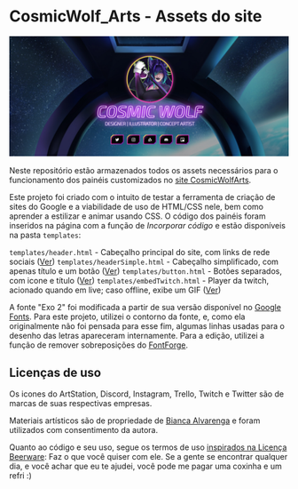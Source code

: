 # CosmicWolf_Arts - Assets do site

![](extras/readme-header.png)

Neste repositório estão armazenados todos os assets necessários para o funcionamento dos painéis customizados no [site CosmicWolfArts](https://https://sites.google.com/view/cosmicwolf).

Este projeto foi criado com o intuito de testar a ferramenta de criação de sites do Google e a viabilidade de uso de HTML/CSS nele, bem como aprender a estilizar e animar usando CSS. O código dos painéis foram inseridos na página com a função de *Incorporar código* e estão disponíveis na pasta `templates`:

`templates/header.html` - Cabeçalho principal do site, com links de rede sociais ([Ver](https://htmlpreview.github.io/?https://github.com/DaniFluffyLab/cosmicwolf-webpage/blob/main/templates/header.html))
`templates/headerSimple.html` - Cabeçalho simplificado, com apenas título e um botão ([Ver](https://htmlpreview.github.io/?https://github.com/DaniFluffyLab/cosmicwolf-webpage/blob/main/templates/headerSimple.html))
`templates/button.html` - Botões separados, com icone e título ([Ver](https://htmlpreview.github.io/?https://github.com/DaniFluffyLab/cosmicwolf-webpage/blob/main/templates/button.html))
`templates/embedTwitch.html` - Player da twitch, acionado quando em live; caso offline, exibe um GIF ([Ver](https://htmlpreview.github.io/?https://github.com/DaniFluffyLab/cosmicwolf-webpage/blob/main/templates/embedTwitch.html))

A fonte "Exo 2" foi modificada a partir de sua versão disponível no [Google Fonts](https://fonts.google.com/specimen/Exo+2 "Abrir fonte original"). Para este projeto, utilizei o contorno da fonte, e, como ela originalmente não foi pensada para esse fim, algumas linhas usadas para o desenho das letras apareceram internamente. Para a edição, utilizei a função de remover sobreposições do [FontForge](https://github.com/fontforge/fontforge "Acessar projeto").

## Licenças de uso

Os icones do ArtStation, Discord, Instagram, Trello, Twitch e Twitter são de marcas de suas respectivas empresas.

Materiais artísticos são de propriedade de [Bianca Alvarenga](https://www.artstation.com/biancaalvarenga "Acessar ArtStation") e foram utilizados com consentimento da autora.

Quanto ao código e seu uso, segue os termos de uso [inspirados na Licença Beerware](https://people.freebsd.org/~phk/#:~:text=Beerware%2C%20am%20I%20really%20serious%20%3F): 
Faz o que você quiser com ele. Se a gente se encontrar qualquer dia, e você achar que eu te ajudei, você pode me pagar uma coxinha e um refri :)
